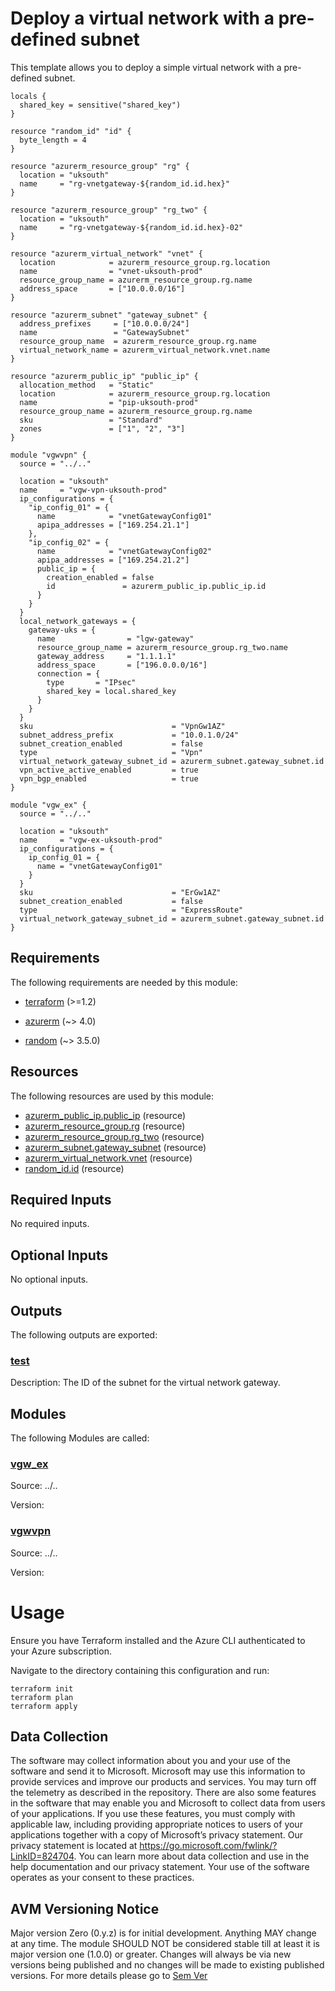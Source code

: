 <!-- BEGIN_TF_DOCS -->
# Deploy a virtual network with a pre-defined subnet

This template allows you to deploy a simple virtual network with a pre-defined subnet.

```hcl
locals {
  shared_key = sensitive("shared_key")
}

resource "random_id" "id" {
  byte_length = 4
}

resource "azurerm_resource_group" "rg" {
  location = "uksouth"
  name     = "rg-vnetgateway-${random_id.id.hex}"
}

resource "azurerm_resource_group" "rg_two" {
  location = "uksouth"
  name     = "rg-vnetgateway-${random_id.id.hex}-02"
}

resource "azurerm_virtual_network" "vnet" {
  location            = azurerm_resource_group.rg.location
  name                = "vnet-uksouth-prod"
  resource_group_name = azurerm_resource_group.rg.name
  address_space       = ["10.0.0.0/16"]
}

resource "azurerm_subnet" "gateway_subnet" {
  address_prefixes     = ["10.0.0.0/24"]
  name                 = "GatewaySubnet"
  resource_group_name  = azurerm_resource_group.rg.name
  virtual_network_name = azurerm_virtual_network.vnet.name
}

resource "azurerm_public_ip" "public_ip" {
  allocation_method   = "Static"
  location            = azurerm_resource_group.rg.location
  name                = "pip-uksouth-prod"
  resource_group_name = azurerm_resource_group.rg.name
  sku                 = "Standard"
  zones               = ["1", "2", "3"]
}

module "vgwvpn" {
  source = "../.."

  location = "uksouth"
  name     = "vgw-vpn-uksouth-prod"
  ip_configurations = {
    "ip_config_01" = {
      name            = "vnetGatewayConfig01"
      apipa_addresses = ["169.254.21.1"]
    },
    "ip_config_02" = {
      name            = "vnetGatewayConfig02"
      apipa_addresses = ["169.254.21.2"]
      public_ip = {
        creation_enabled = false
        id               = azurerm_public_ip.public_ip.id
      }
    }
  }
  local_network_gateways = {
    gateway-uks = {
      name                = "lgw-gateway"
      resource_group_name = azurerm_resource_group.rg_two.name
      gateway_address     = "1.1.1.1"
      address_space       = ["196.0.0.0/16"]
      connection = {
        type       = "IPsec"
        shared_key = local.shared_key
      }
    }
  }
  sku                               = "VpnGw1AZ"
  subnet_address_prefix             = "10.0.1.0/24"
  subnet_creation_enabled           = false
  type                              = "Vpn"
  virtual_network_gateway_subnet_id = azurerm_subnet.gateway_subnet.id
  vpn_active_active_enabled         = true
  vpn_bgp_enabled                   = true
}

module "vgw_ex" {
  source = "../.."

  location = "uksouth"
  name     = "vgw-ex-uksouth-prod"
  ip_configurations = {
    ip_config_01 = {
      name = "vnetGatewayConfig01"
    }
  }
  sku                               = "ErGw1AZ"
  subnet_creation_enabled           = false
  type                              = "ExpressRoute"
  virtual_network_gateway_subnet_id = azurerm_subnet.gateway_subnet.id
}

```

<!-- markdownlint-disable MD033 -->
## Requirements

The following requirements are needed by this module:

- <a name="requirement_terraform"></a> [terraform](#requirement\_terraform) (>=1.2)

- <a name="requirement_azurerm"></a> [azurerm](#requirement\_azurerm) (~> 4.0)

- <a name="requirement_random"></a> [random](#requirement\_random) (~> 3.5.0)

## Resources

The following resources are used by this module:

- [azurerm_public_ip.public_ip](https://registry.terraform.io/providers/hashicorp/azurerm/latest/docs/resources/public_ip) (resource)
- [azurerm_resource_group.rg](https://registry.terraform.io/providers/hashicorp/azurerm/latest/docs/resources/resource_group) (resource)
- [azurerm_resource_group.rg_two](https://registry.terraform.io/providers/hashicorp/azurerm/latest/docs/resources/resource_group) (resource)
- [azurerm_subnet.gateway_subnet](https://registry.terraform.io/providers/hashicorp/azurerm/latest/docs/resources/subnet) (resource)
- [azurerm_virtual_network.vnet](https://registry.terraform.io/providers/hashicorp/azurerm/latest/docs/resources/virtual_network) (resource)
- [random_id.id](https://registry.terraform.io/providers/hashicorp/random/latest/docs/resources/id) (resource)

<!-- markdownlint-disable MD013 -->
## Required Inputs

No required inputs.

## Optional Inputs

No optional inputs.

## Outputs

The following outputs are exported:

### <a name="output_test"></a> [test](#output\_test)

Description: The ID of the subnet for the virtual network gateway.

## Modules

The following Modules are called:

### <a name="module_vgw_ex"></a> [vgw\_ex](#module\_vgw\_ex)

Source: ../..

Version:

### <a name="module_vgwvpn"></a> [vgwvpn](#module\_vgwvpn)

Source: ../..

Version:

# Usage

Ensure you have Terraform installed and the Azure CLI authenticated to your Azure subscription.

Navigate to the directory containing this configuration and run:

```pwsh
terraform init
terraform plan
terraform apply
```
<!-- markdownlint-disable-next-line MD041 -->
## Data Collection

The software may collect information about you and your use of the software and send it to Microsoft. Microsoft may use this information to provide services and improve our products and services. You may turn off the telemetry as described in the repository. There are also some features in the software that may enable you and Microsoft to collect data from users of your applications. If you use these features, you must comply with applicable law, including providing appropriate notices to users of your applications together with a copy of Microsoft’s privacy statement. Our privacy statement is located at <https://go.microsoft.com/fwlink/?LinkID=824704>. You can learn more about data collection and use in the help documentation and our privacy statement. Your use of the software operates as your consent to these practices.

## AVM Versioning Notice

Major version Zero (0.y.z) is for initial development. Anything MAY change at any time. The module SHOULD NOT be considered stable till at least it is major version one (1.0.0) or greater. Changes will always be via new versions being published and no changes will be made to existing published versions. For more details please go to [Sem Ver](https://semver.org/)
<!-- END_TF_DOCS -->